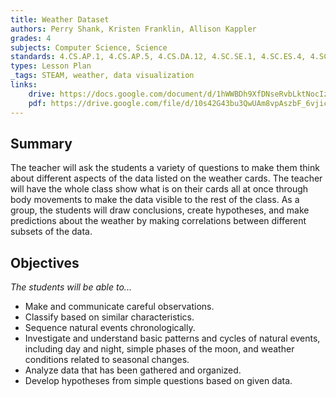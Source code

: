 ```yaml
---
title: Weather Dataset
authors: Perry Shank, Kristen Franklin, Allison Kappler
grades: 4
subjects: Computer Science, Science
standards: 4.CS.AP.1, 4.CS.AP.5, 4.CS.DA.12, 4.SC.SE.1, 4.SC.ES.4, 4.SC.ES.6
types: Lesson Plan
_tags: STEAM, weather, data visualization
links:
    drive: https://docs.google.com/document/d/1hWWBDh9XfDNseRvbLktNocIzpjFXl40_FVRVOUc9Rfw/edit?usp=drive_link
    pdf: https://drive.google.com/file/d/10s42G43bu3QwUAm8vpAszbF_6vjicjpA/view?usp=drive_link
---
```


## Summary

The teacher will ask the students a variety of questions to make them think about different aspects of the data listed on the weather cards.  The teacher will have the whole class show what is on their cards all at once through body movements to make the data visible to the rest of the class.  As a group, the students will draw conclusions, create hypotheses, and make predictions about the weather by making correlations between different subsets of the data.

## Objectives

*The students will be able to...*

* Make and communicate careful observations.
* Classify based on similar characteristics.
* Sequence natural events chronologically.
* Investigate and understand basic patterns and cycles of natural events, including day and night, simple phases of the moon, and weather conditions related to seasonal changes.
* Analyze data that has been gathered and organized.
* Develop hypotheses from simple questions based on given data.


